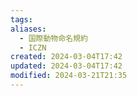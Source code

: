 ```yaml
---
tags: 
aliases:
  - 国際動物命名規約
  - ICZN
created: 2024-03-04T17:42
updated: 2024-03-04T17:42
modified: 2024-03-21T21:35
---
```

